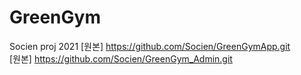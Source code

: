 # GreenGym
Socien proj 2021
[원본] https://github.com/Socien/GreenGymApp.git  
[원본] https://github.com/Socien/GreenGym_Admin.git
